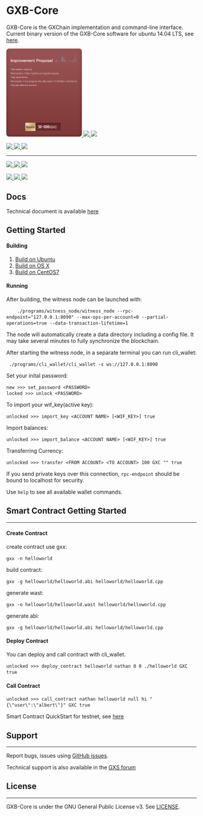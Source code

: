 # GXB-Core

GXB-Core is the GXChain implementation and command-line interface.
Current binary version of the GXB-Core software for ubuntu 14.04 LTS, see [here](https://github.com/gxchain/gxb-core/releases).

<p>
   <a href="https://github.com/gxchain/gxips">
      <img width="200px" src='https://raw.githubusercontent.com/gxchain/gxips/master/assets/images/task-gxips-en.png'/>
   </a>
   <a href="https://github.com/gxchain/gxclient-node">
      <img width="200px" src='https://raw.githubusercontent.com/gxchain/gxips/master/assets/images/task-gxclient-en.png'/>
   </a>
   <a href="https://github.com/gxchain/gxchain-wallet">
      <img width="200px" src='https://raw.githubusercontent.com/gxchain/gxips/master/assets/images/task-mwallet-en.png'/>
   </a>
</p>
<p>
   <a href="https://github.com/gxchain/gxchain-light">
      <img width="200px" src='https://raw.githubusercontent.com/gxchain/gxips/master/assets/images/task-wallet-en.png'/>
   </a>
   <a href="https://github.com/gxchain/docs">
      <img width="200px" src='https://raw.githubusercontent.com/gxchain/gxips/master/assets/images/task-docs-en.png'/>
   </a>
   <a href="https://github.com/gxchain/gxc-smart-contract-ide">
      <img width="200px" src='https://raw.githubusercontent.com/gxchain/gxips/master/assets/images/task-ide-en.png'/>
   </a>
</p>

---

<p>
   <a href="https://github.com/gxchain/gxips">
      <img width="200px" src='https://raw.githubusercontent.com/gxchain/gxips/master/assets/images/task-gxips.png'/>
   </a>
   <a href="https://github.com/gxchain/gxclient-node">
      <img width="200px" src='https://raw.githubusercontent.com/gxchain/gxips/master/assets/images/task-gxclient.png'/>
   </a>
   <a href="https://github.com/gxchain/gxchain-wallet">
      <img width="200px" src='https://raw.githubusercontent.com/gxchain/gxips/master/assets/images/task-mwallet.png'/>
   </a>
</p>
<p>
   <a href="https://github.com/gxchain/gxchain-light">
      <img width="200px" src='https://raw.githubusercontent.com/gxchain/gxips/master/assets/images/task-wallet.png'/>
   </a>
   <a href="https://github.com/gxchain/docs">
      <img width="200px" src='https://raw.githubusercontent.com/gxchain/gxips/master/assets/images/task-docs.png'/>
   </a>
   <a href="https://github.com/gxchain/gxc-smart-contract-ide">
      <img width="200px" src='https://raw.githubusercontent.com/gxchain/gxips/master/assets/images/task-ide.png'/>
   </a>
</p>

## Docs
Technical document is available [here](https://docs.gxchain.org/)

## Getting Started

#### Building

 1. [Build on Ubuntu](https://github.com/gxchain/gxb-core/wiki/BUILD_UBUNTU)
 2. [Build on OS X](https://github.com/gxchain/gxb-core/wiki/BUILD_OS_X)
 3. [Build on CentOS7](https://github.com/gxchain/gxb-core/wiki/BUILD_CENTOS7)

#### Running
After building, the witness node can be launched with:
```
    ./programs/witness_node/witness_node --rpc-endpoint="127.0.0.1:8090" --max-ops-per-account=0 --partial-operations=true --data-transaction-lifetime=1
```
The node will automatically create a data directory including a config file. It may take several minutes to fully synchronize
the blockchain.

After starting the witness node, in a separate terminal you can run cli_wallet:
```
 ./programs/cli_wallet/cli_wallet -s ws://127.0.0.1:8090
```
Set your inital password:
```
new >>> set_password <PASSWORD>
locked >>> unlock <PASSWORD>
```
To import your wif_key(active key):
```
unlocked >>> import_key <ACCOUNT NAME> [<WIF_KEY>] true
```
Import balances:
```
unlocked >>> import_balance <ACCOUNT NAME> [<WIF_KEY>] true
```
Transferring Currency:
```
unlocked >>> transfer <FROM ACCOUNT> <TO ACCOUNT> 100 GXC "" true
```

If you send private keys over this connection, `rpc-endpoint` should be bound to localhost for security.

Use `help` to see all available wallet commands.

## Smart Contract Getting Started
---------------

#### Create Contract

create contract use gxx:
```
gxx -n helloworld
```

build contract:
```
gxx -g helloworld/helloworld.abi helloworld/helloworld.cpp
```

generate wast:
```
gxx -o helloworld/helloworld.wast helloworld/helloworld.cpp
```

generate abi:
```
gxx -g helloworld/helloworld.abi helloworld/helloworld.cpp
```


#### Deploy Contract
You can deploy and call contract with cli_wallet.

```
unlocked >>> deploy_contract helloworld nathan 0 0 ./helloworld GXC true
```

#### Call Contract
```
unlocked >>> call_contract nathan helloworld null hi "{\"user\":\"albert\"}" GXC true

```

Smart Contract QuickStart for testnet, see [here](https://github.com/gxchain/Technical-Documents/blob/master/gxchain_contract_start.md)

## Support
---------------
Report bugs, issues using [GitHub issues](https://github.com/gxchain/gxb-core/issues/new?template=bug_report.md).

Technical support is also available in the [GXS forum](https://forum.gxb.io/category/3/for-developers-%E5%BC%80%E5%8F%91%E8%80%85%E4%B8%93%E5%8C%BA)



## License
---------------
GXB-Core is under the GNU General Public License v3. See [LICENSE](https://github.com/gxchain/gxb-core/blob/master/LICENSE).
